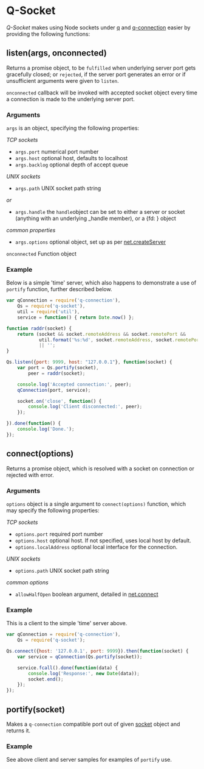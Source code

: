 # Q-Socket

_Q-Socket_ makes using Node sockets under [q](http://documentup.com/kriskowal/q/)
and [q-connection](https://github.com/kriskowal/q-connection) easier by providing the following functions:

## listen(args, onconnected)
Returns a promise object, to be `fulfilled` when underlying server 
port gets gracefully closed; or `rejected`, if the server port generates
an error or if unsufficient arguments were given to `listen`.

`onconnected` callback will be invoked with accepted socket object every 
time a connection is made to the underlying server port.

### Arguments
`args` is an object, specifying the following properties:

_TCP sockets_
* `args.port` numerical port number
* `args.host` optional host, defaults to localhost
* `args.backlog` optional depth of accept queue

_UNIX sockets_
* `args.path` UNIX socket path string

_or_
* `args.handle` the `handle`object can be set to either a server or socket (anything with an underlying _handle member), or a {fd: <n>} object

_common properties_
* `args.options` optional object, set up as per [net.createServer](http://nodejs.org/api/net.html#net_net_createserver_options_connectionlistener)

`onconnected` Function object

### Example
Below is a simple 'time' server, which also happens to demonstrate a use of
`portify` function, further described below.

```javascript
var qConnection = require('q-connection'),
    Qs = require('q-socket'),
    util = require('util'),
    service = function() { return Date.now() };

function raddr(socket) {
    return (socket && socket.remoteAddress && socket.remotePort &&
            util.format('%s:%d', socket.remoteAddress, socket.remotePort))
            || '';
}

Qs.listen({port: 9999, host: "127.0.0.1"}, function(socket) {
    var port = Qs.portify(socket),
        peer = raddr(socket);

    console.log('Accepted connection:', peer);
    qConnection(port, service);

    socket.on('close', function() {
        console.log('Client disconnected:', peer);
    });

}).done(function() {
    console.log('Done.');
});
```

## connect(options)
Returns a promise object, which is resolved with a socket on connection or
rejected with error.

### Arguments
`options` object is a single argument to `connect(options)` function, which may specify the following properties:

_TCP sockets_
* `options.port` required port number
* `options.host` optional host. If not specified, uses local host by default.
* `options.localAddress` optional local interface for the connection.

_UNIX sockets_
* `options.path` UNIX socket path string

_common options_
* `allowHalfOpen` boolean argument, detailed in [net.connect](http://nodejs.org/api/net.html#net_net_connect_options_connectionlistener)

### Example
This is a client to the simple 'time' server above.

```javascript
var qConnection = require('q-connection'),
    Qs = require('q-socket');

Qs.connect({host: '127.0.0.1', port: 9999}).then(function(socket) {
    var service = qConnection(Qs.portify(socket));

    service.fcall().done(function(data) {
        console.log('Response:', new Date(data));
        socket.end();
    });
});
```

## portify(socket)
Makes a `q-connection` compatible port out of given [socket](http://nodejs.org/api/net.html#net_class_net_socket) object and returns it.

### Example
See above client and server samples for examples of `portify` use.
